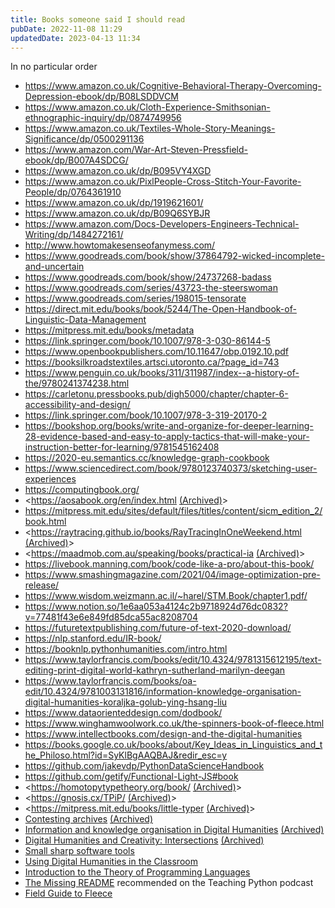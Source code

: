 ```yaml
---
title: Books someone said I should read
pubDate: 2022-11-08 11:29
updatedDate: 2023-04-13 11:34
---
```


In no particular order

- <https://www.amazon.co.uk/Cognitive-Behavioral-Therapy-Overcoming-Depression-ebook/dp/B08LSDDVCM>
- <https://www.amazon.co.uk/Cloth-Experience-Smithsonian-ethnographic-inquiry/dp/0874749956>
- <https://www.amazon.co.uk/Textiles-Whole-Story-Meanings-Significance/dp/0500291136>
- <https://www.amazon.com/War-Art-Steven-Pressfield-ebook/dp/B007A4SDCG/>
- <https://www.amazon.co.uk/dp/B095VY4XGD>
- <https://www.amazon.co.uk/PixlPeople-Cross-Stitch-Your-Favorite-People/dp/0764361910>
- <https://www.amazon.co.uk/dp/1919621601/>
- <https://www.amazon.co.uk/dp/B09Q6SYBJR>
- <https://www.amazon.com/Docs-Developers-Engineers-Technical-Writing/dp/1484272161/>
- <http://www.howtomakesenseofanymess.com/>
- <https://www.goodreads.com/book/show/37864792-wicked-incomplete-and-uncertain>
- <https://www.goodreads.com/book/show/24737268-badass>
- <https://www.goodreads.com/series/43723-the-steerswoman>
- <https://www.goodreads.com/series/198015-tensorate>
- <https://direct.mit.edu/books/book/5244/The-Open-Handbook-of-Linguistic-Data-Management>
- <https://mitpress.mit.edu/books/metadata>
- <https://link.springer.com/book/10.1007/978-3-030-86144-5>
- <https://www.openbookpublishers.com/10.11647/obp.0192.10.pdf>
- <https://booksilkroadstextiles.artsci.utoronto.ca/?page_id=743>
- <https://www.penguin.co.uk/books/311/311987/index--a-history-of-the/9780241374238.html>
- <https://carletonu.pressbooks.pub/digh5000/chapter/chapter-6-accessibility-and-design/>
- <https://link.springer.com/book/10.1007/978-3-319-20170-2>
- <https://bookshop.org/books/write-and-organize-for-deeper-learning-28-evidence-based-and-easy-to-apply-tactics-that-will-make-your-instruction-better-for-learning/9781545162408>
- <https://2020-eu.semantics.cc/knowledge-graph-cookbook>
- <https://www.sciencedirect.com/book/9780123740373/sketching-user-experiences>
- <https://computingbook.org/>
- <<https://aosabook.org/en/index.html> [(Archived)](https://web.archive.org/web/20220825/https://aosabook.org/en/index.html)>
- <https://mitpress.mit.edu/sites/default/files/titles/content/sicm_edition_2/book.html>
- <<https://raytracing.github.io/books/RayTracingInOneWeekend.html> [(Archived)](https://web.archive.org/web/20220825/https://raytracing.github.io/books/RayTracingInOneWeekend.html)>
- <<https://maadmob.com.au/speaking/books/practical-ia> [(Archived)](https://web.archive.org/web/20220825/https://maadmob.com.au/speaking/books/practical-ia)>
- <https://livebook.manning.com/book/code-like-a-pro/about-this-book/>
- <https://www.smashingmagazine.com/2021/04/image-optimization-pre-release/>
- <https://www.wisdom.weizmann.ac.il/~harel/STM.Book/chapter1.pdf/>
- <https://www.notion.so/1e6aa053a4124c2b9718924d76dc0832?v=77481f43e6e849fd85dca55ac8208704>
- <https://futuretextpublishing.com/future-of-text-2020-download/>
- <https://nlp.stanford.edu/IR-book/>
- <https://booknlp.pythonhumanities.com/intro.html>
- <https://www.taylorfrancis.com/books/edit/10.4324/9781315612195/text-editing-print-digital-world-kathryn-sutherland-marilyn-deegan>
- <https://www.taylorfrancis.com/books/oa-edit/10.4324/9781003131816/information-knowledge-organisation-digital-humanities-koraljka-golub-ying-hsang-liu>
- <https://www.dataorienteddesign.com/dodbook/>
- <https://www.winghamwoolwork.co.uk/the-spinners-book-of-fleece.html>
- <https://www.intellectbooks.com/design-and-the-digital-humanities>
- <https://books.google.co.uk/books/about/Key_Ideas_in_Linguistics_and_the_Philoso.html?id=SyKlBgAAQBAJ&redir_esc=y>
- <https://github.com/jakevdp/PythonDataScienceHandbook>
- <https://github.com/getify/Functional-Light-JS#book>
- <<https://homotopytypetheory.org/book/> [(Archived)](https://web.archive.org/web/20220825/https://homotopytypetheory.org/book/)>
- <<https://gnosis.cx/TPiP/> [(Archived)](https://web.archive.org/web/20220825/https://gnosis.cx/TPiP/)>
- <<https://mitpress.mit.edu/books/little-typer> [(Archived)](https://web.archive.org/web/20220825/https://mitpress.mit.edu/books/little-typer)>
- [Contesting archives](https://twitter.com/juliannenyhan/status/1445385576711139330) [(Archived)](https://web.archive.org/web/20220825/https://twitter.com/juliannenyhan/status/1445385576711139330)
- [Information and knowledge organisation in Digital Humanities](https://www.routledge.com/Information-and-Knowledge-Organisation-in-Digital-Humanities-Global-Perspectives/Golub-Liu/p/book/9780367675516) [(Archived)](https://web.archive.org/web/20220825/https://www.routledge.com/Information-and-Knowledge-Organisation-in-Digital-Humanities-Global-Perspectives/Golub-Liu/p/book/9780367675516)
- [Digital Humanities and Creativity: Intersections](https://pub.colnes.org/index.php/anis/article/view/95) [(Archived)](https://web.archive.org/web/20220825/https://pub.colnes.org/index.php/anis/article/view/95)
- [Small sharp software tools](https://pragprog.com/titles/bhcldev/small-sharp-software-tools/)
- [Using Digital Humanities in the Classroom](https://www.amazon.com/dp/1350180890)
- [Introduction to the Theory of Programming Languages](https://bertrandmeyer.com/2022/09/28/introduction-theory-programming-languages-full-book-now-freely-available)
- [The Missing README](https://www.amazon.com/exec/obidos/ASIN/1718501838) recommended on the Teaching Python podcast
- [Field Guide to Fleece](https://www.amazon.co.uk/Field-Guide-Fleece-Deborah-Robson/dp/1612121780/)
